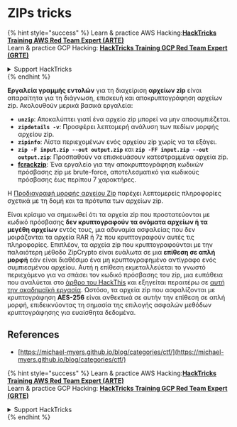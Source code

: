 # ZIPs tricks

{% hint style="success" %}
Learn & practice AWS Hacking:<img src="/.gitbook/assets/arte.png" alt="" data-size="line">[**HackTricks Training AWS Red Team Expert (ARTE)**](https://training.hacktricks.xyz/courses/arte)<img src="/.gitbook/assets/arte.png" alt="" data-size="line">\
Learn & practice GCP Hacking: <img src="/.gitbook/assets/grte.png" alt="" data-size="line">[**HackTricks Training GCP Red Team Expert (GRTE)**<img src="/.gitbook/assets/grte.png" alt="" data-size="line">](https://training.hacktricks.xyz/courses/grte)

<details>

<summary>Support HackTricks</summary>

* Check the [**subscription plans**](https://github.com/sponsors/carlospolop)!
* **Join the** 💬 [**Discord group**](https://discord.gg/hRep4RUj7f) or the [**telegram group**](https://t.me/peass) or **follow** us on **Twitter** 🐦 [**@hacktricks\_live**](https://twitter.com/hacktricks\_live)**.**
* **Share hacking tricks by submitting PRs to the** [**HackTricks**](https://github.com/carlospolop/hacktricks) and [**HackTricks Cloud**](https://github.com/carlospolop/hacktricks-cloud) github repos.

</details>
{% endhint %}

**Εργαλεία γραμμής εντολών** για τη διαχείριση **αρχείων zip** είναι απαραίτητα για τη διάγνωση, επισκευή και αποκρυπτογράφηση αρχείων zip. Ακολουθούν μερικά βασικά εργαλεία:

- **`unzip`**: Αποκαλύπτει γιατί ένα αρχείο zip μπορεί να μην αποσυμπιέζεται.
- **`zipdetails -v`**: Προσφέρει λεπτομερή ανάλυση των πεδίων μορφής αρχείου zip.
- **`zipinfo`**: Λίστα περιεχομένων ενός αρχείου zip χωρίς να τα εξάγει.
- **`zip -F input.zip --out output.zip`** και **`zip -FF input.zip --out output.zip`**: Προσπαθούν να επισκευάσουν κατεστραμμένα αρχεία zip.
- **[fcrackzip](https://github.com/hyc/fcrackzip)**: Ένα εργαλείο για την αποκρυπτογράφηση κωδικών πρόσβασης zip με brute-force, αποτελεσματικό για κωδικούς πρόσβασης έως περίπου 7 χαρακτήρες.

Η [Προδιαγραφή μορφής αρχείου Zip](https://pkware.cachefly.net/webdocs/casestudies/APPNOTE.TXT) παρέχει λεπτομερείς πληροφορίες σχετικά με τη δομή και τα πρότυπα των αρχείων zip.

Είναι κρίσιμο να σημειωθεί ότι τα αρχεία zip που προστατεύονται με κωδικό πρόσβασης **δεν κρυπτογραφούν τα ονόματα αρχείων ή τα μεγέθη αρχείων** εντός τους, μια αδυναμία ασφαλείας που δεν μοιράζονται τα αρχεία RAR ή 7z που κρυπτογραφούν αυτές τις πληροφορίες. Επιπλέον, τα αρχεία zip που κρυπτογραφούνται με την παλαιότερη μέθοδο ZipCrypto είναι ευάλωτα σε μια **επίθεση σε απλή μορφή** εάν είναι διαθέσιμο ένα μη κρυπτογραφημένο αντίγραφο ενός συμπιεσμένου αρχείου. Αυτή η επίθεση εκμεταλλεύεται το γνωστό περιεχόμενο για να σπάσει τον κωδικό πρόσβασης του zip, μια ευπάθεια που αναλύεται στο [άρθρο του HackThis](https://www.hackthis.co.uk/articles/known-plaintext-attack-cracking-zip-files) και εξηγείται περαιτέρω σε [αυτή την ακαδημαϊκή εργασία](https://www.cs.auckland.ac.nz/\~mike/zipattacks.pdf). Ωστόσο, τα αρχεία zip που ασφαλίζονται με κρυπτογράφηση **AES-256** είναι ανθεκτικά σε αυτήν την επίθεση σε απλή μορφή, επιδεικνύοντας τη σημασία της επιλογής ασφαλών μεθόδων κρυπτογράφησης για ευαίσθητα δεδομένα.

## References
* [https://michael-myers.github.io/blog/categories/ctf/](https://michael-myers.github.io/blog/categories/ctf/)

{% hint style="success" %}
Learn & practice AWS Hacking:<img src="/.gitbook/assets/arte.png" alt="" data-size="line">[**HackTricks Training AWS Red Team Expert (ARTE)**](https://training.hacktricks.xyz/courses/arte)<img src="/.gitbook/assets/arte.png" alt="" data-size="line">\
Learn & practice GCP Hacking: <img src="/.gitbook/assets/grte.png" alt="" data-size="line">[**HackTricks Training GCP Red Team Expert (GRTE)**<img src="/.gitbook/assets/grte.png" alt="" data-size="line">](https://training.hacktricks.xyz/courses/grte)

<details>

<summary>Support HackTricks</summary>

* Check the [**subscription plans**](https://github.com/sponsors/carlospolop)!
* **Join the** 💬 [**Discord group**](https://discord.gg/hRep4RUj7f) or the [**telegram group**](https://t.me/peass) or **follow** us on **Twitter** 🐦 [**@hacktricks\_live**](https://twitter.com/hacktricks\_live)**.**
* **Share hacking tricks by submitting PRs to the** [**HackTricks**](https://github.com/carlospolop/hacktricks) and [**HackTricks Cloud**](https://github.com/carlospolop/hacktricks-cloud) github repos.

</details>
{% endhint %}
